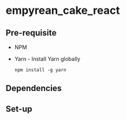 # empyrean_cake_react

## Pre-requisite

- NPM
- Yarn - Install Yarn globally

  `npm install -g yarn`

## Dependencies

## Set-up
